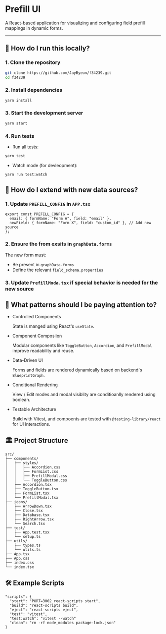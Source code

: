 # Prefill UI

A React-based application for visualizing and configuring field prefill mappings in dynamic forms.

---

## 🚀 How do I run this locally?

### 1. Clone the repository

```bash
git clone https://github.com/JayByeun/f34239.git
cd f34239
```

### 2. Install dependencies

```bash
yarn install
```

### 3. Start the development server

```bash
yarn start
```

### 4. Run tests

-   Run all tests:

```bash
yarn test
```

-   Watch mode (for devleopment):

```bash
yarn run test:watch
```

## 🧩 How do I extend with new data sources?

### 1. Update `PREFILL_CONFIG` in `APP.tsx`

```
export const PREFILL_CONFIG = {
  email: { formName: "Form A", field: "email" },
  newField: { formName: "Form X", field: "custom_id" }, // Add new source
};
```

### 2. Ensure the from exsits in `graphData.forms`

The new form must:

-   Be present in `graphData.forms`
-   Define the relevant `field_schema.properties`

### 3. Update `PrefillModa.tsx` if special behavior is needed for the new source

## 🧠 What patterns should I be paying attention to?

-   Controlled Components

    State is manged using React's `useState`.

-   Component Composiion

    Modular components like `ToggleButton`, `Accordion`, and `PrefillModal` improve readability and reuse.

-   Data-Driven UI

    Forms and fields are rendered dynamically based on backend's `BlueprintGraph`.

-   Conditional Rendering

    View / Edit modes and modal visiblity are conditioanlly rendered using boolean.

-   Testable Architecture

    Build with Vitest, and compoents are tested with `@testing-library/react` for UI interactions.

## 🏛️ Project Structure

```
src/
├── components/
│   ├── styles/
│   │   ├── Accordion.css
│   │   ├── FormList.css
│   │   ├── PrefillModal.css
│   │   └── ToggleButton.css
│   ├── Accordion.tsx
│   ├── ToggleButton.tsx
│   ├── FormList.tsx
│   └── PrefillModal.tsx
├── icons/
│   ├── ArrowDown.tsx
│   ├── Close.tsx
│   ├── Database.tsx
│   ├── RightArrow.tsx
│   └── Search.tsx
├── test/
│   ├── App.test.tsx
│   └── setup.ts
├── utils/
│   ├── types.ts
│   └── utils.ts
├── App.tsx
├── App.css
├── index.css
└── index.tsx
```

## 🛠️ Example Scripts

```
"scripts": {
  "start": "PORT=3002 react-scripts start",
  "build": "react-scripts build",
  "eject": "react-scripts eject",
  "test": "vitest",
  "test:watch": "vitest --watch"
  "clean": "rm -rf node_modules package-lock.json"
}
```
